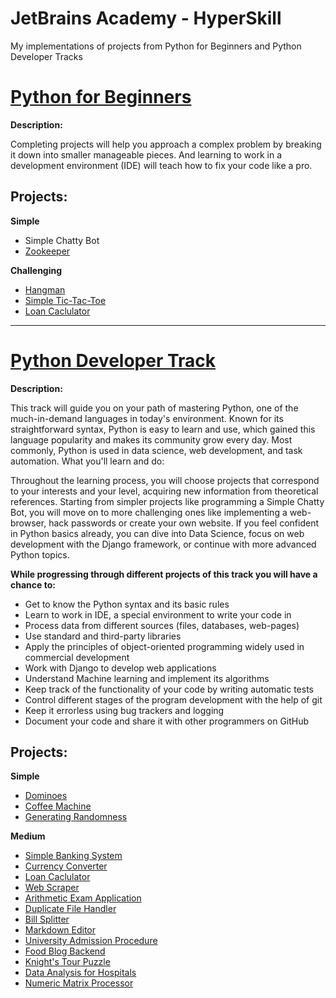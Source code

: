 # JetBrains Academy - HyperSkill

My implementations of projects from Python for Beginners and Python Developer Tracks

<a href=https://hyperskill.org/tracks/6><h1>Python for Beginners</h1></a>

<b>Description:</b>

Completing projects will help you approach a complex problem by breaking it down into smaller manageable pieces. And learning to work in a development environment (IDE) will teach how to fix your code like a pro.

<h2>Projects:</h2>

<b>Simple</b>
<ul>
  <li>Simple Chatty Bot</li>
  <li><a href=https://github.com/AndrStp/JetBrains_Academy/tree/Projects/Zoo_Keeper>Zookeeper</a></li>
</ul>

<b>Challenging</b>
<ul>
  <li><a href=https://github.com/AndrStp/JetBrains_Academy/tree/Projects/Hangman/task/hangman>Hangman</a></li>
  <li><a href=https://github.com/AndrStp/JetBrains_Academy/tree/Projects/TicTacToe>Simple Tic-Tac-Toe</a></li>
  <li><a href=https://github.com/AndrStp/JetBrains_Academy/tree/Projects/Loan_Calculator>Loan Caclulator</a></li>
</ul>

<hr>

<a href=https://hyperskill.org/tracks/2><h1>Python Developer Track</h1></a>

<b>Description:</b>

This track will guide you on your path of mastering Python, one of the much-in-demand languages in today's environment. Known for its straightforward syntax, Python is easy to learn and use, which gained this language popularity and makes its community grow every day. Most commonly, Python is used in data science, web development, and task automation.
What you'll learn and do:

Throughout the learning process, you will choose projects that correspond to your interests and your level, acquiring new information from theoretical references. Starting from simpler projects like programming a Simple Chatty Bot, you will move on to more challenging ones like implementing a web-browser, hack passwords or create your own website. If you feel confident in Python basics already, you can dive into Data Science, focus on web development with the Django framework, or continue with more advanced Python topics. 

<b>While progressing through different projects of this track you will have a chance to:</b>
<ul>
  <li>Get to know the Python syntax and its basic rules</li>
  <li>Learn to work in IDE, a special environment to write your code in</li>
  <li>Process data from different sources (files, databases, web-pages)</li>
  <li>Use standard and third-party libraries</li>
  <li>Apply the principles of object-oriented programming widely used in commercial development</li>
  <li>Work with Django to develop web applications</li>
  <li>Understand Machine learning and implement its algorithms</li>
  <li>Keep track of the functionality of your code by writing automatic tests</li>
  <li>Control different stages of the program development with the help of git</li>
  <li>Keep it errorless using bug trackers and logging</li>
  <li>Document your code and share it with other programmers on GitHub</li>
</ul>

<h2>Projects:</h2>

<b>Simple</b>
<ul>
  <li><a href=https://github.com/AndrStp/JetBrains_Academy/tree/Projects/Dominoes>Dominoes</a></li>
  <li><a href=https://github.com/AndrStp/JetBrains_Academy/tree/Projects/Coffee_Machine>Coffee Machine</a></li>
  <li><a href=https://github.com/AndrStp/JetBrains_Academy/tree/Projects/Randomness>Generating Randomness</a></li>
</ul>

<b>Medium</b>
<ul>
  <li><a href=https://github.com/AndrStp/JetBrains_Academy/tree/Projects/simple_banking_system>Simple Banking System</a></li>
  <li><a href=https://github.com/AndrStp/JetBrains_Academy/tree/Projects/Currency_Converter>Currency Converter</a></li>
  <li><a href=https://github.com/AndrStp/JetBrains_Academy/tree/Projects/Loan_Calculator>Loan Caclulator</a></li>
  <li><a href=https://github.com/AndrStp/JetBrains_Academy/tree/Projects/Web_Scraper>Web Scraper</a></li>
  <li><a href=https://github.com/AndrStp/JetBrains_Academy/tree/Projects/arithmetic>Arithmetic Exam Application</a></li>
  <li><a href=https://github.com/AndrStp/JetBrains_Academy/tree/Projects/Duplicate_File_Handler>Duplicate File Handler</a></li>
  <li><a href=https://github.com/AndrStp/JetBrains_Academy/tree/Projects/Bill_Splitter>Bill Splitter</a></li>
  <li><a href=https://github.com/AndrStp/JetBrains_Academy/tree/Projects/Markdown_Editor>Markdown Editor</a></li>
  <li><a href=https://github.com/AndrStp/JetBrains_Academy/tree/Projects/University_Admission_Procedure>University Admission Procedure</a></li>
  <li><a href=https://github.com/AndrStp/JetBrains_Academy/tree/Projects/Food_Blog_Backend>Food Blog Backend</a></li>
  <li><a href=https://github.com/AndrStp/JetBrains_Academy/tree/Projects/Knight_Tour_Puzzle>Knight's Tour Puzzle</a></li>
  <li><a href=https://github.com/AndrStp/JetBrains_Academy/tree/Projects/Data_Analysis_Hospitals>Data Analysis for Hospitals</a></li>
  <li><a href=>Numeric Matrix Processor</a></li>
</ul>
